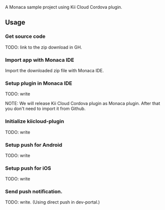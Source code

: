A Monaca sample project using Kii Cloud Cordova plugin.

## Usage

### Get source code
TODO: link to the zip download in GH.

### Import app with Monaca IDE
Import the downloaded zip file with Monaca IDE.

### Setup plugin in Monaca IDE
TODO: write

NOTE: We will release Kii Cloud Cordova plugin as Monaca plugin.
After that you don't need to import it from Github.

### Initialize kiicloud-plugin
TODO: write

### Setup push for Android
TODO: write

### Setup push for iOS
TODO: write

### Send push notification.
TODO: write. (Using direct push in dev-portal.)

